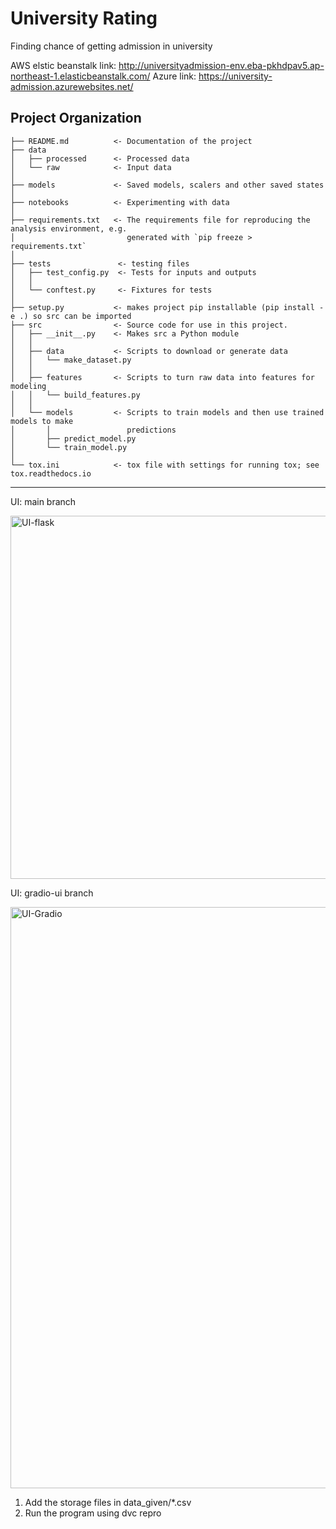 University Rating
==============================
Finding chance of getting admission in university


AWS elstic beanstalk link: http://universityadmission-env.eba-pkhdpav5.ap-northeast-1.elasticbeanstalk.com/
Azure link: https://university-admission.azurewebsites.net/


Project Organization
------------

    ├── README.md          <- Documentation of the project
    ├── data
    │   ├── processed      <- Processed data
    │   └── raw            <- Input data
    │
    ├── models             <- Saved models, scalers and other saved states
    │
    ├── notebooks          <- Experimenting with data
    │
    ├── requirements.txt   <- The requirements file for reproducing the analysis environment, e.g.
    │                         generated with `pip freeze > requirements.txt`
    │
    ├── tests               <- testing files
    │   ├── test_config.py  <- Tests for inputs and outputs
    │   │ 
    │   └── conftest.py     <- Fixtures for tests
    │
    ├── setup.py           <- makes project pip installable (pip install -e .) so src can be imported
    ├── src                <- Source code for use in this project.
    │   ├── __init__.py    <- Makes src a Python module
    │   │
    │   ├── data           <- Scripts to download or generate data
    │   │   └── make_dataset.py
    │   │
    │   ├── features       <- Scripts to turn raw data into features for modeling
    │   │   └── build_features.py
    │   │
    │   └── models         <- Scripts to train models and then use trained models to make
    │       │                 predictions
    │       ├── predict_model.py
    │       └── train_model.py
    │   
    └── tox.ini            <- tox file with settings for running tox; see tox.readthedocs.io


--------

UI:
main branch


<img width="581" alt="UI-flask" src="https://user-images.githubusercontent.com/68346310/209124452-f05d350b-cb43-4d1b-9fa3-f696212b3592.png">

UI:
gradio-ui branch

<img width="930" alt="UI-Gradio" src="https://user-images.githubusercontent.com/68346310/209124538-21289f3f-bbd6-4a0b-af41-87f0284f329b.png">



1. Add the storage files in data_given/*.csv</br>
2. Run the program using dvc repro
